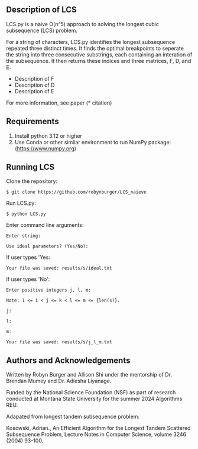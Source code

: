 ## Description of LCS

LCS.py is a naive O(n^5) approach to solving the longest cubic subsequence 
(LCS) problem. 

For a string of characters, LCS.py identifies the longest subsequence repeated 
three distinct times. It finds the optimal breakpoints to seperate the string 
into three consecutive substrings, each containing an interation of the 
subsequence. It then returns these indices and three matrices, F, D, and E. 

* Description of F
* Description of D
* Description of E

For more information, see paper (* citation)

## Requirements

1. Install python 3.12 or higher
2. Use Conda or other similar environment to run NumPy package:
(https://www.numpy.org)

## Running LCS

Clone the repository: 
```
$ git clone https://github.com/robynburger/LCS_naieve
```

Run LCS.py:
```
$ python LCS.py
```

Enter command line arguments:
```
Enter string:

Use ideal parameters? (Yes/No):
```
If user types 'Yes:
``` 
Your file was saved: results/s/ideal.txt
```
If user types 'No':
```
Enter positive integers j, l, m:

Note: 1 <= i < j <= k < l <= m <= {len(s)}.

j:

l:

m:

Your file was saved: results/s/j_l_m.txt
```

## Authors and Acknowledgements 

Written by Robyn Burger and Allison Shi under the mentorship of 
Dr. Brendan Mumey and Dr. Adiesha Liyanage. 

Funded by the National Science Foundation (NSF) as part of research conducted 
at Montana State University for the summer 2024 Algorithms REU. 

Adapated from longest tandem subsequence problem:   

Kosowski, Adrian., An Efficient Algorithm for the Longest Tandem
Scattered Subsequence Problem,  Lecture Notes in Computer Science, volume 3246 
(2004) 93-100.

